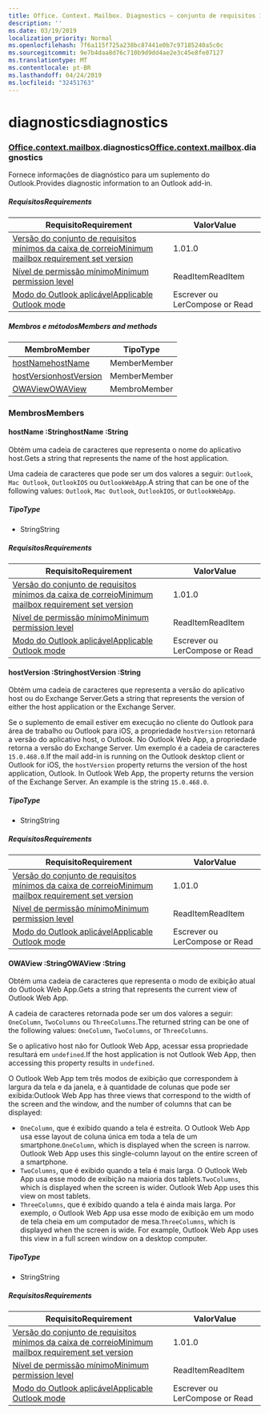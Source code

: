 ```yaml
---
title: Office. Context. Mailbox. Diagnostics – conjunto de requisitos 1,6
description: ''
ms.date: 03/19/2019
localization_priority: Normal
ms.openlocfilehash: 7f6a115f725a238bc87441e0b7c97185240a5c0c
ms.sourcegitcommit: 9e7b4daa8d76c710b9d9dd4ae2e3c45e8fe07127
ms.translationtype: MT
ms.contentlocale: pt-BR
ms.lasthandoff: 04/24/2019
ms.locfileid: "32451763"
---
```

# <a name="diagnostics"></a><span data-ttu-id="39ec0-102">diagnostics</span><span class="sxs-lookup"><span data-stu-id="39ec0-102">diagnostics</span></span>

### <a name="officeofficemdcontextofficecontextmdmailboxofficecontextmailboxmddiagnostics"></a><span data-ttu-id="39ec0-103">[Office](Office.md)[.context](Office.context.md)[.mailbox](Office.context.mailbox.md).diagnostics</span><span class="sxs-lookup"><span data-stu-id="39ec0-103">[Office](Office.md)[.context](Office.context.md)[.mailbox](Office.context.mailbox.md).diagnostics</span></span>

<span data-ttu-id="39ec0-104">Fornece informações de diagnóstico para um suplemento do Outlook.</span><span class="sxs-lookup"><span data-stu-id="39ec0-104">Provides diagnostic information to an Outlook add-in.</span></span>

##### <a name="requirements"></a><span data-ttu-id="39ec0-105">Requisitos</span><span class="sxs-lookup"><span data-stu-id="39ec0-105">Requirements</span></span>

|<span data-ttu-id="39ec0-106">Requisito</span><span class="sxs-lookup"><span data-stu-id="39ec0-106">Requirement</span></span>| <span data-ttu-id="39ec0-107">Valor</span><span class="sxs-lookup"><span data-stu-id="39ec0-107">Value</span></span>|
|---|---|
|[<span data-ttu-id="39ec0-108">Versão do conjunto de requisitos mínimos da caixa de correio</span><span class="sxs-lookup"><span data-stu-id="39ec0-108">Minimum mailbox requirement set version</span></span>](/office/dev/add-ins/reference/requirement-sets/outlook-api-requirement-sets)| <span data-ttu-id="39ec0-109">1.0</span><span class="sxs-lookup"><span data-stu-id="39ec0-109">1.0</span></span>|
|[<span data-ttu-id="39ec0-110">Nível de permissão mínimo</span><span class="sxs-lookup"><span data-stu-id="39ec0-110">Minimum permission level</span></span>](/outlook/add-ins/understanding-outlook-add-in-permissions)| <span data-ttu-id="39ec0-111">ReadItem</span><span class="sxs-lookup"><span data-stu-id="39ec0-111">ReadItem</span></span>|
|[<span data-ttu-id="39ec0-112">Modo do Outlook aplicável</span><span class="sxs-lookup"><span data-stu-id="39ec0-112">Applicable Outlook mode</span></span>](/outlook/add-ins/#extension-points)| <span data-ttu-id="39ec0-113">Escrever ou Ler</span><span class="sxs-lookup"><span data-stu-id="39ec0-113">Compose or Read</span></span>|

##### <a name="members-and-methods"></a><span data-ttu-id="39ec0-114">Membros e métodos</span><span class="sxs-lookup"><span data-stu-id="39ec0-114">Members and methods</span></span>

| <span data-ttu-id="39ec0-115">Membro</span><span class="sxs-lookup"><span data-stu-id="39ec0-115">Member</span></span> | <span data-ttu-id="39ec0-116">Tipo</span><span class="sxs-lookup"><span data-stu-id="39ec0-116">Type</span></span> |
|--------|------|
| [<span data-ttu-id="39ec0-117">hostName</span><span class="sxs-lookup"><span data-stu-id="39ec0-117">hostName</span></span>](#hostname-string) | <span data-ttu-id="39ec0-118">Member</span><span class="sxs-lookup"><span data-stu-id="39ec0-118">Member</span></span> |
| [<span data-ttu-id="39ec0-119">hostVersion</span><span class="sxs-lookup"><span data-stu-id="39ec0-119">hostVersion</span></span>](#hostversion-string) | <span data-ttu-id="39ec0-120">Member</span><span class="sxs-lookup"><span data-stu-id="39ec0-120">Member</span></span> |
| [<span data-ttu-id="39ec0-121">OWAView</span><span class="sxs-lookup"><span data-stu-id="39ec0-121">OWAView</span></span>](#owaview-string) | <span data-ttu-id="39ec0-122">Membro</span><span class="sxs-lookup"><span data-stu-id="39ec0-122">Member</span></span> |

### <a name="members"></a><span data-ttu-id="39ec0-123">Membros</span><span class="sxs-lookup"><span data-stu-id="39ec0-123">Members</span></span>

####  <a name="hostname-string"></a><span data-ttu-id="39ec0-124">hostName :String</span><span class="sxs-lookup"><span data-stu-id="39ec0-124">hostName :String</span></span>

<span data-ttu-id="39ec0-125">Obtém uma cadeia de caracteres que representa o nome do aplicativo host.</span><span class="sxs-lookup"><span data-stu-id="39ec0-125">Gets a string that represents the name of the host application.</span></span>

<span data-ttu-id="39ec0-126">Uma cadeia de caracteres que pode ser um dos valores a seguir: `Outlook`, `Mac Outlook`, `OutlookIOS` ou `OutlookWebApp`.</span><span class="sxs-lookup"><span data-stu-id="39ec0-126">A string that can be one of the following values: `Outlook`, `Mac Outlook`, `OutlookIOS`, or `OutlookWebApp`.</span></span>

##### <a name="type"></a><span data-ttu-id="39ec0-127">Tipo</span><span class="sxs-lookup"><span data-stu-id="39ec0-127">Type</span></span>

*   <span data-ttu-id="39ec0-128">String</span><span class="sxs-lookup"><span data-stu-id="39ec0-128">String</span></span>

##### <a name="requirements"></a><span data-ttu-id="39ec0-129">Requisitos</span><span class="sxs-lookup"><span data-stu-id="39ec0-129">Requirements</span></span>

|<span data-ttu-id="39ec0-130">Requisito</span><span class="sxs-lookup"><span data-stu-id="39ec0-130">Requirement</span></span>| <span data-ttu-id="39ec0-131">Valor</span><span class="sxs-lookup"><span data-stu-id="39ec0-131">Value</span></span>|
|---|---|
|[<span data-ttu-id="39ec0-132">Versão do conjunto de requisitos mínimos da caixa de correio</span><span class="sxs-lookup"><span data-stu-id="39ec0-132">Minimum mailbox requirement set version</span></span>](/office/dev/add-ins/reference/requirement-sets/outlook-api-requirement-sets)| <span data-ttu-id="39ec0-133">1.0</span><span class="sxs-lookup"><span data-stu-id="39ec0-133">1.0</span></span>|
|[<span data-ttu-id="39ec0-134">Nível de permissão mínimo</span><span class="sxs-lookup"><span data-stu-id="39ec0-134">Minimum permission level</span></span>](/outlook/add-ins/understanding-outlook-add-in-permissions)| <span data-ttu-id="39ec0-135">ReadItem</span><span class="sxs-lookup"><span data-stu-id="39ec0-135">ReadItem</span></span>|
|[<span data-ttu-id="39ec0-136">Modo do Outlook aplicável</span><span class="sxs-lookup"><span data-stu-id="39ec0-136">Applicable Outlook mode</span></span>](/outlook/add-ins/#extension-points)| <span data-ttu-id="39ec0-137">Escrever ou Ler</span><span class="sxs-lookup"><span data-stu-id="39ec0-137">Compose or Read</span></span>|

####  <a name="hostversion-string"></a><span data-ttu-id="39ec0-138">hostVersion :String</span><span class="sxs-lookup"><span data-stu-id="39ec0-138">hostVersion :String</span></span>

<span data-ttu-id="39ec0-139">Obtém uma cadeia de caracteres que representa a versão do aplicativo host ou do Exchange Server.</span><span class="sxs-lookup"><span data-stu-id="39ec0-139">Gets a string that represents the version of either the host application or the Exchange Server.</span></span>

<span data-ttu-id="39ec0-p101">Se o suplemento de email estiver em execução no cliente do Outlook para área de trabalho ou Outlook para iOS, a propriedade `hostVersion` retornará a versão do aplicativo host, o Outlook. No Outlook Web App, a propriedade retorna a versão do Exchange Server. Um exemplo é a cadeia de caracteres `15.0.468.0`.</span><span class="sxs-lookup"><span data-stu-id="39ec0-p101">If the mail add-in is running on the Outlook desktop client or Outlook for iOS, the `hostVersion` property returns the version of the host application, Outlook. In Outlook Web App, the property returns the version of the Exchange Server. An example is the string `15.0.468.0`.</span></span>

##### <a name="type"></a><span data-ttu-id="39ec0-143">Tipo</span><span class="sxs-lookup"><span data-stu-id="39ec0-143">Type</span></span>

*   <span data-ttu-id="39ec0-144">String</span><span class="sxs-lookup"><span data-stu-id="39ec0-144">String</span></span>

##### <a name="requirements"></a><span data-ttu-id="39ec0-145">Requisitos</span><span class="sxs-lookup"><span data-stu-id="39ec0-145">Requirements</span></span>

|<span data-ttu-id="39ec0-146">Requisito</span><span class="sxs-lookup"><span data-stu-id="39ec0-146">Requirement</span></span>| <span data-ttu-id="39ec0-147">Valor</span><span class="sxs-lookup"><span data-stu-id="39ec0-147">Value</span></span>|
|---|---|
|[<span data-ttu-id="39ec0-148">Versão do conjunto de requisitos mínimos da caixa de correio</span><span class="sxs-lookup"><span data-stu-id="39ec0-148">Minimum mailbox requirement set version</span></span>](/office/dev/add-ins/reference/requirement-sets/outlook-api-requirement-sets)| <span data-ttu-id="39ec0-149">1.0</span><span class="sxs-lookup"><span data-stu-id="39ec0-149">1.0</span></span>|
|[<span data-ttu-id="39ec0-150">Nível de permissão mínimo</span><span class="sxs-lookup"><span data-stu-id="39ec0-150">Minimum permission level</span></span>](/outlook/add-ins/understanding-outlook-add-in-permissions)| <span data-ttu-id="39ec0-151">ReadItem</span><span class="sxs-lookup"><span data-stu-id="39ec0-151">ReadItem</span></span>|
|[<span data-ttu-id="39ec0-152">Modo do Outlook aplicável</span><span class="sxs-lookup"><span data-stu-id="39ec0-152">Applicable Outlook mode</span></span>](/outlook/add-ins/#extension-points)| <span data-ttu-id="39ec0-153">Escrever ou Ler</span><span class="sxs-lookup"><span data-stu-id="39ec0-153">Compose or Read</span></span>|

####  <a name="owaview-string"></a><span data-ttu-id="39ec0-154">OWAView :String</span><span class="sxs-lookup"><span data-stu-id="39ec0-154">OWAView :String</span></span>

<span data-ttu-id="39ec0-155">Obtém uma cadeia de caracteres que representa o modo de exibição atual do Outlook Web App.</span><span class="sxs-lookup"><span data-stu-id="39ec0-155">Gets a string that represents the current view of Outlook Web App.</span></span>

<span data-ttu-id="39ec0-156">A cadeia de caracteres retornada pode ser um dos valores a seguir: `OneColumn`, `TwoColumns` ou `ThreeColumns`.</span><span class="sxs-lookup"><span data-stu-id="39ec0-156">The returned string can be one of the following values: `OneColumn`, `TwoColumns`, or `ThreeColumns`.</span></span>

<span data-ttu-id="39ec0-157">Se o aplicativo host não for Outlook Web App, acessar essa propriedade resultará em `undefined`.</span><span class="sxs-lookup"><span data-stu-id="39ec0-157">If the host application is not Outlook Web App, then accessing this property results in `undefined`.</span></span>

<span data-ttu-id="39ec0-158">O Outlook Web App tem três modos de exibição que correspondem à largura da tela e da janela, e à quantidade de colunas que pode ser exibida:</span><span class="sxs-lookup"><span data-stu-id="39ec0-158">Outlook Web App has three views that correspond to the width of the screen and the window, and the number of columns that can be displayed:</span></span>

*   <span data-ttu-id="39ec0-p102">`OneColumn`, que é exibido quando a tela é estreita. O Outlook Web App usa esse layout de coluna única em toda a tela de um smartphone.</span><span class="sxs-lookup"><span data-stu-id="39ec0-p102">`OneColumn`, which is displayed when the screen is narrow. Outlook Web App uses this single-column layout on the entire screen of a smartphone.</span></span>
*   <span data-ttu-id="39ec0-p103">`TwoColumns`, que é exibido quando a tela é mais larga. O Outlook Web App usa esse modo de exibição na maioria dos tablets.</span><span class="sxs-lookup"><span data-stu-id="39ec0-p103">`TwoColumns`, which is displayed when the screen is wider. Outlook Web App uses this view on most tablets.</span></span>
*   <span data-ttu-id="39ec0-p104">`ThreeColumns`, que é exibido quando a tela é ainda mais larga. Por exemplo, o Outlook Web App usa esse modo de exibição em um modo de tela cheia em um computador de mesa.</span><span class="sxs-lookup"><span data-stu-id="39ec0-p104">`ThreeColumns`, which is displayed when the screen is wide. For example, Outlook Web App uses this view in a full screen window on a desktop computer.</span></span>

##### <a name="type"></a><span data-ttu-id="39ec0-165">Tipo</span><span class="sxs-lookup"><span data-stu-id="39ec0-165">Type</span></span>

*   <span data-ttu-id="39ec0-166">String</span><span class="sxs-lookup"><span data-stu-id="39ec0-166">String</span></span>

##### <a name="requirements"></a><span data-ttu-id="39ec0-167">Requisitos</span><span class="sxs-lookup"><span data-stu-id="39ec0-167">Requirements</span></span>

|<span data-ttu-id="39ec0-168">Requisito</span><span class="sxs-lookup"><span data-stu-id="39ec0-168">Requirement</span></span>| <span data-ttu-id="39ec0-169">Valor</span><span class="sxs-lookup"><span data-stu-id="39ec0-169">Value</span></span>|
|---|---|
|[<span data-ttu-id="39ec0-170">Versão do conjunto de requisitos mínimos da caixa de correio</span><span class="sxs-lookup"><span data-stu-id="39ec0-170">Minimum mailbox requirement set version</span></span>](/office/dev/add-ins/reference/requirement-sets/outlook-api-requirement-sets)| <span data-ttu-id="39ec0-171">1.0</span><span class="sxs-lookup"><span data-stu-id="39ec0-171">1.0</span></span>|
|[<span data-ttu-id="39ec0-172">Nível de permissão mínimo</span><span class="sxs-lookup"><span data-stu-id="39ec0-172">Minimum permission level</span></span>](/outlook/add-ins/understanding-outlook-add-in-permissions)| <span data-ttu-id="39ec0-173">ReadItem</span><span class="sxs-lookup"><span data-stu-id="39ec0-173">ReadItem</span></span>|
|[<span data-ttu-id="39ec0-174">Modo do Outlook aplicável</span><span class="sxs-lookup"><span data-stu-id="39ec0-174">Applicable Outlook mode</span></span>](/outlook/add-ins/#extension-points)| <span data-ttu-id="39ec0-175">Escrever ou Ler</span><span class="sxs-lookup"><span data-stu-id="39ec0-175">Compose or Read</span></span>|
